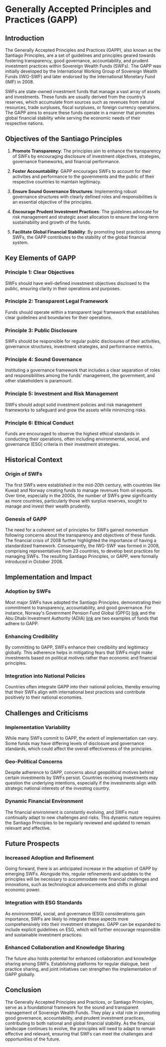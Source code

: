 # Generally Accepted Principles and Practices (GAPP)

## Introduction
The Generally Accepted Principles and Practices (GAPP), also known as the Santiago Principles, are a set of guidelines and principles geared towards fostering transparency, good governance, accountability, and prudent investment practices within Sovereign Wealth Funds (SWFs). The GAPP was initially developed by the International Working Group of Sovereign Wealth Funds (IWG-SWF) and later endorsed by the International Monetary Fund (IMF) in 2008.

SWFs are state-owned investment funds that manage a vast array of assets and investments. These funds are usually derived from the country’s reserves, which accumulate from sources such as revenues from natural resources, trade surpluses, fiscal surpluses, or foreign currency operations. The GAPP aims to ensure these funds operate in a manner that promotes global financial stability while serving the economic needs of their respective nations.

## Objectives of the Santiago Principles

1. **Promote Transparency**: The principles aim to enhance the transparency of SWFs by encouraging disclosure of investment objectives, strategies, governance frameworks, and financial performance.
  
2. **Foster Accountability**: GAPP encourages SWFs to account for their activities and performance to the governments and the public of their respective countries to maintain legitimacy.
   
3. **Ensure Sound Governance Structures**: Implementing robust governance structures with clearly defined roles and responsibilities is an essential objective of the principles.
   
4. **Encourage Prudent Investment Practices**: The guidelines advocate for risk management and strategic asset allocation to ensure the long-term sustainability and growth of the funds.
   
5. **Facilitate Global Financial Stability**: By promoting best practices among SWFs, the GAPP contributes to the stability of the global financial system.

## Key Elements of GAPP

### Principle 1: Clear Objectives
SWFs should have well-defined investment objectives disclosed to the public, ensuring clarity in their operations and purposes.

### Principle 2: Transparent Legal Framework
Funds should operate within a transparent legal framework that establishes clear guidelines and boundaries for their operations.

### Principle 3: Public Disclosure
SWFs should be responsible for regular public disclosures of their activities, governance structures, investment strategies, and performance metrics.

### Principle 4: Sound Governance
Instituting a governance framework that includes a clear separation of roles and responsibilities among the funds' management, the government, and other stakeholders is paramount.

### Principle 5: Investment and Risk Management
SWFs should adopt solid investment policies and risk management frameworks to safeguard and grow the assets while minimizing risks.

### Principle 6: Ethical Conduct
Funds are encouraged to observe the highest ethical standards in conducting their operations, often including environmental, social, and governance (ESG) criteria in their investment strategies.

## Historical Context

### Origin of SWFs
The first SWFs were established in the mid-20th century, with countries like Kuwait and Norway creating funds to manage revenues from oil exports. Over time, especially in the 2000s, the number of SWFs grew significantly as more countries, particularly those with surplus reserves, sought to manage and invest their wealth prudently.

### Genesis of GAPP
The need for a coherent set of principles for SWFs gained momentum following concerns about the transparency and objectives of these funds. The financial crisis of 2008 further highlighted the importance of having a standardized framework. Consequently, the IWG-SWF was formed in 2008, comprising representatives from 23 countries, to develop best practices for managing SWFs. The resulting Santiago Principles, or GAPP, were formally introduced in October 2008.

## Implementation and Impact

### Adoption by SWFs
Most major SWFs have adopted the Santiago Principles, demonstrating their commitment to transparency, accountability, and good governance. For instance, Norway's Government Pension Fund Global (GPFG) [link](https://www.nbim.no/) and the Abu Dhabi Investment Authority (ADIA) [link](https://www.adia.ae/) are two examples of funds that adhere to GAPP.

### Enhancing Credibility
By committing to GAPP, SWFs enhance their credibility and legitimacy globally. This adherence helps in mitigating fears that SWFs might make investments based on political motives rather than economic and financial principles.

### Integration into National Policies
Countries often integrate GAPP into their national policies, thereby ensuring that their SWFs align with international best practices and contribute positively to their national economies.

## Challenges and Criticisms

### Implementation Variability
While many SWFs commit to GAPP, the extent of implementation can vary. Some funds may have differing levels of disclosure and governance standards, which could affect the overall effectiveness of the principles.

### Geo-Political Concerns
Despite adherence to GAPP, concerns about geopolitical motives behind certain investments by SWFs persist. Countries receiving investments may question the underlying intentions, especially if the investments align with strategic national interests of the investing country.

### Dynamic Financial Environment
The financial environment is constantly evolving, and SWFs must continually adapt to new challenges and risks. This dynamic nature requires the Santiago Principles to be regularly reviewed and updated to remain relevant and effective.

## Future Prospects

### Increased Adoption and Refinement
Going forward, there is an anticipated increase in the adoption of GAPP by emerging SWFs. Alongside this, regular refinements and updates to the principles will be necessary to accommodate new financial challenges and innovations, such as technological advancements and shifts in global economic power.

### Integration with ESG Standards
As environmental, social, and governance (ESG) considerations gain importance, SWFs are likely to integrate these aspects more comprehensively into their investment strategies. GAPP can be expanded to include explicit guidelines on ESG, which will further encourage responsible and sustainable investment practices.

### Enhanced Collaboration and Knowledge Sharing
The future also holds potential for enhanced collaboration and knowledge sharing among SWFs. Establishing platforms for regular dialogue, best practice sharing, and joint initiatives can strengthen the implementation of GAPP globally.

## Conclusion
The Generally Accepted Principles and Practices, or Santiago Principles, serve as a foundational framework for the sound and transparent management of Sovereign Wealth Funds. They play a vital role in promoting good governance, accountability, and prudent investment practices, contributing to both national and global financial stability. As the financial landscape continues to evolve, the principles will need to adapt to remain effective and relevant, ensuring that SWFs can meet the challenges and opportunities of the future.